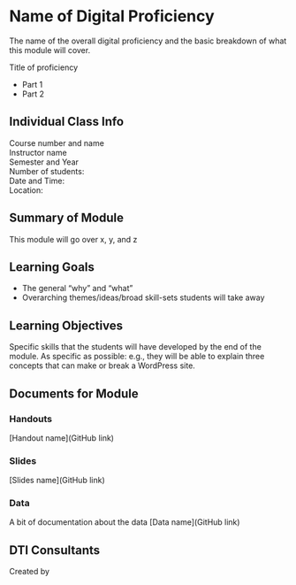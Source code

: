 # Name of Digital Proficiency
The name of the overall digital proficiency and the basic breakdown of what this module will cover.

Title of proficiency
- Part 1
- Part 2

## Individual Class Info
Course number and name
<br>
Instructor name
<br>
Semester and Year
<br>
Number of students: 
<br>
Date and Time: 
<br>
Location: <br>

## Summary of Module
This module will go over x, y, and z

## Learning Goals
- The general “why” and “what”
- Overarching themes/ideas/broad skill-sets students will take away

## Learning Objectives
Specific skills that the students will have developed by the end of the module. As specific as possible: e.g., they will be able to explain three concepts that can make or break a WordPress site. 

## Documents for Module

### Handouts

[Handout name](GitHub link)


### Slides

[Slides name](GitHub link)

### Data
A bit of documentation about the data
[Data name](GitHub link)

## DTI Consultants
Created by 
